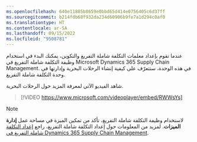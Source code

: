 ```yaml
---
ms.openlocfilehash: 640e11885b8659e0bbd65d414e0756405c6d37ff
ms.sourcegitcommit: b214fdb68f932da234d60906b9fe7a1d294c0af0
ms.translationtype: HT
ms.contentlocale: ar-SA
ms.lasthandoff: 09/15/2022
ms.locfileid: "9508781"
---
```

عندما تقوم بإعداد معلمات التكلفة شاملة التفريغ والتكوين، يمكنك البدء في استخدام وظيفة التكلفة شاملة التفريغ في Microsoft Dynamics 365 Supply Chain Management. في هذه الوحدة، ستتعرّف على كيفية إنشاء الرحلات البحرية وإدارتها في وحدة التكلفة شاملة التفريغ.

شاهد الفيديو الآتي لمعرفة المزيد حول الرحلات البحرية. 
> [!VIDEO https://www.microsoft.com/videoplayer/embed/RWWsYs]

> [!NOTE]
> لاستخدام وظيفة التكلفة شاملة التفريغ، تأكد من تمكين الميزة في مساحة عمل **إدارة الميزات**. لمزيد من المعلومات حول إعداد التكلفة شاملة التفريغ، راجع [إعداد التكلفة شاملة التفريغ في Dynamics 365 Supply Chain Management](/training/modules/set-up-landed-cost-supply-chain-management/?azure-portal=true).
